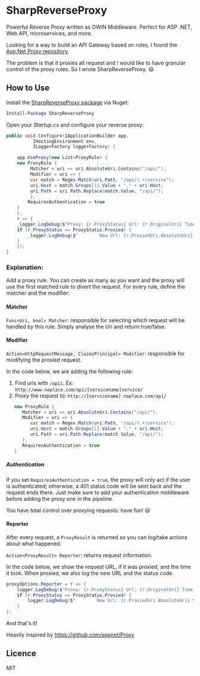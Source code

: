 SharpReverseProxy
=================

Powerful Reverse Proxy written as OWIN Middleware. Perfect for ASP .NET, Web API, microservices, and more.

Looking for a way to build an API Gateway based on rules, I found the [Asp.Net Proxy repository](https://github.com/aspnet/Proxy).

The problem is that it proxies all request and I would like to have granular control of the proxy rules. So I wrote SharpReverseProxy. 😃

## How to Use

Install the [SharpReverseProxy package](https://www.nuget.org/packages/SharpReverseProxy/) via Nuget:

```powershell
Install-Package SharpReverseProxy
```

Open your *Startup.cs* and configure your reverse proxy:

```csharp
public void Configure(IApplicationBuilder app, 
		  IHostingEnvironment env, 
		  ILoggerFactory loggerFactory) {

    app.UseProxy(new List<ProxyRule> {
	new ProxyRule {
	     Matcher = uri => uri.AbsoluteUri.Contains("/api/"),
	     Modifier = uri => {
		 var match = Regex.Match(uri.Path, "/api/(.+)service");
		 uri.Host = match.Groups[1].Value + "." + uri.Host;
		 uri.Path = uri.Path.Replace(match.Value, "/api/");
	     },
	    RequiresAuthentication = true
	}
    },
    r => {
	_logger.LogDebug($"Proxy: {r.ProxyStatus} Url: {r.OriginalUri} Time: {r.Elipsed}");
	if (r.ProxyStatus == ProxyStatus.Proxied) {
	    _logger.LogDebug($"        New Url: {r.ProxiedUri.AbsoluteUri} Status: {r.HttpStatusCode}");
	}
    });
}
```

### Explanation:

Add a proxy rule. You can create as many as you want and the proxy will use the first matched rule to divert the request.
For every rule, define the matcher and the modifier:

#### Matcher

`Func<Uri, bool> Matcher`: responsible for selecting which request will be handled by this rule. Simply analyse the Uri and return true/false.

#### Modifier

`Action<HttpRequestMessage, ClaimsPrincipal> Modifier`: responsible for modifying the proxied request.

In the code below, we are adding the following rule:

1. Find urls with `/api1`.  Ex: `http://www.noplace.com/api/[servicename]service/`
2. Proxy the request to: `http://[servicename].noplace.com/api/`

```csharp
   new ProxyRule {
      Matcher = uri => uri.AbsoluteUri.Contains("/api/"),
      Modifier = uri => {
         var match = Regex.Match(uri.Path, "/api/(.+)service");
         uri.Host = match.Groups[1].Value + "." + uri.Host;
         uri.Path = uri.Path.Replace(match.Value, "/api/");
      },
      RequiresAuthentication = true
   }
```

##### Authentication

If you set `RequiresAuthentication = true`, the proxy will only act if the user is authenticated; otherwise, a 401 status code will be sent back and the request ends there. Just make sure to add your authentication middleware before adding the proxy one in the pipeline.

You have total control over proxying requests: have fun! 😃

#### Reporter

After every request, a `ProxyResult` is returned so you can log/take actions about what happened.

`Action<ProxyResult> Reporter`: returns request information.

In the code below, we show the request URL, if it was proxied, and the time it took. When proxied, we also log the new URL and the status code.

```csharp
proxyOptions.Reporter = r => {
	logger.LogDebug($"Proxy: {r.ProxyStatus} Url: {r.OriginalUri} Time: {r.Elipsed}");
	if (r.ProxyStatus == ProxyStatus.Proxied) {
	    logger.LogDebug($"        New Url: {r.ProxiedUri.AbsoluteUri} Status: {r.HttpStatusCode}");
	}
};
```

And that's it!

Heavily inspired by https://github.com/aspnet/Proxy

## Licence

MIT
